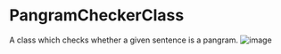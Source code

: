 # PangramCheckerClass
A class which checks whether a given sentence is a pangram.
![image](https://user-images.githubusercontent.com/86964604/124505304-170bad80-ddc1-11eb-9431-5e281941b100.png)

